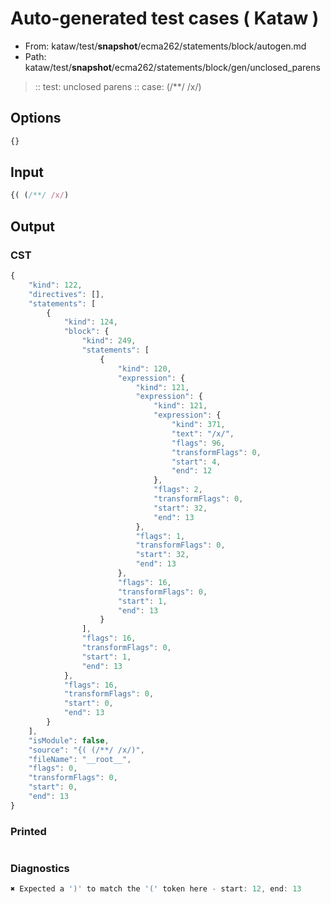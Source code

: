 # Auto-generated test cases ( Kataw )
- From: kataw/test/__snapshot__/ecma262/statements/block/autogen.md
- Path: kataw/test/__snapshot__/ecma262/statements/block/gen/unclosed_parens
> :: test: unclosed parens
> :: case: (/**/ /x/)
## Options

`````js
{}
`````
## Input

`````js
{( (/**/ /x/)
`````
## Output

### CST

```javascript
{
    "kind": 122,
    "directives": [],
    "statements": [
        {
            "kind": 124,
            "block": {
                "kind": 249,
                "statements": [
                    {
                        "kind": 120,
                        "expression": {
                            "kind": 121,
                            "expression": {
                                "kind": 121,
                                "expression": {
                                    "kind": 371,
                                    "text": "/x/",
                                    "flags": 96,
                                    "transformFlags": 0,
                                    "start": 4,
                                    "end": 12
                                },
                                "flags": 2,
                                "transformFlags": 0,
                                "start": 32,
                                "end": 13
                            },
                            "flags": 1,
                            "transformFlags": 0,
                            "start": 32,
                            "end": 13
                        },
                        "flags": 16,
                        "transformFlags": 0,
                        "start": 1,
                        "end": 13
                    }
                ],
                "flags": 16,
                "transformFlags": 0,
                "start": 1,
                "end": 13
            },
            "flags": 16,
            "transformFlags": 0,
            "start": 0,
            "end": 13
        }
    ],
    "isModule": false,
    "source": "{( (/**/ /x/)",
    "fileName": "__root__",
    "flags": 0,
    "transformFlags": 0,
    "start": 0,
    "end": 13
}
```

### Printed

```javascript

```

### Diagnostics

```javascript
✖ Expected a ')' to match the '(' token here - start: 12, end: 13

```

